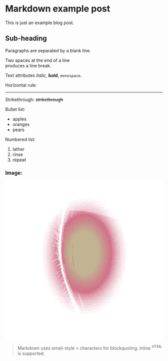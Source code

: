 # Markdown example post

<div class="content" markdown="1">

This is just an example blog post.

## Sub-heading

Paragraphs are separated
by a blank line.

Two spaces at the end of a line  
produces a line break.

Text attributes _italic_,
**bold**, `monospace`.

Horizontal rule:

---

Strikethrough:
~~strikethrough~~

Bullet list:

* apples
* oranges
* pears

Numbered list:

  1. lather
  2. rinse
  3. repeat

### Image:
[![Image](/images/eye-transparent.gif "icon")](/heal)

> Markdown uses email-style > characters for blockquoting.
Inline <sup title="Hypertext Markup Language">HTML</sup> is supported.

</div>